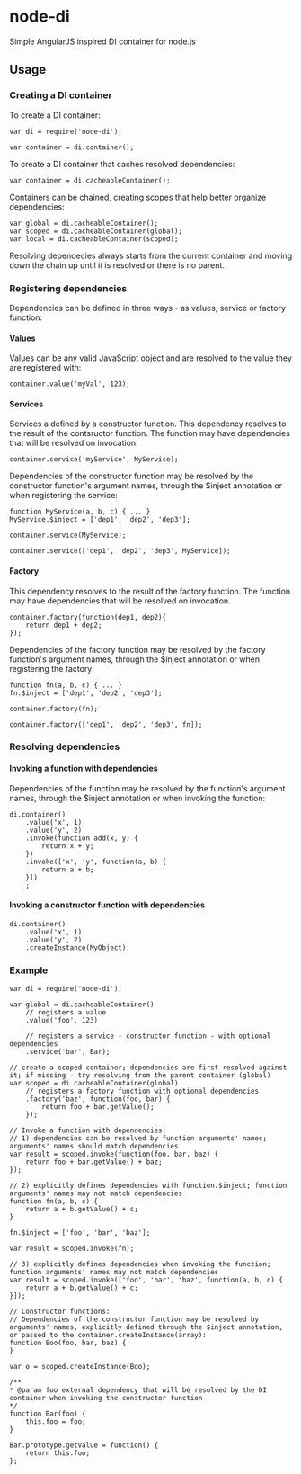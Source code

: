 # node-di
Simple AngularJS inspired DI container for node.js

## Usage

### Creating a DI container

To create a DI container:

```
var di = require('node-di');

var container = di.container();

```

To create a DI container that caches resolved dependencies:
```
var container = di.cacheableContainer();

```

Containers can be chained, creating scopes that help better organize dependencies:

```
var global = di.cacheableContainer();
var scoped = di.cacheableContainer(global);
var local = di.cacheableContainer(scoped);
```

Resolving dependecies always starts from the current container and moving down the chain up until it is resolved or there is no parent.

### Registering dependencies
Dependencies can be defined in three ways - as values, service or factory function:

#### Values
Values can be any valid JavaScript object and are resolved to the value they are registered with:
```
container.value('myVal', 123);
```

#### Services
Services a defined by a constructor function. This dependency resolves to the result of the contsructor function. The function may have dependencies that will be resolved on invocation.
```
container.service('myService', MyService);
```

Dependencies of the constructor function may be resolved by the constructor function's argument names, through the $inject annotation or when registering the service:

```
function MyService(a, b, c) { ... }
MyService.$inject = ['dep1', 'dep2', 'dep3'];

container.service(MyService);

container.service(['dep1', 'dep2', 'dep3', MyService]);
```

#### Factory
This dependency resolves to the result of the factory function. The function may have dependencies that will be resolved on invocation.
```
container.factory(function(dep1, dep2){
    return dep1 + dep2;
});
```
Dependencies of the factory function may be resolved by the factory function's argument names, through the $inject annotation or when registering the factory:

```
function fn(a, b, c) { ... }
fn.$inject = ['dep1', 'dep2', 'dep3'];

container.factory(fn);

container.factory(['dep1', 'dep2', 'dep3', fn]);
```

### Resolving dependencies

#### Invoking a function with dependencies
Dependencies of the function may be resolved by the function's argument names, through the $inject annotation or when invoking the function:
```
di.container()
    .value('x', 1)
    .value('y', 2)
    .invoke(function add(x, y) {
        return x + y;
    })
    .invoke(['x', 'y', function(a, b) {
        return a + b;
    }])
    ;
```

#### Invoking a constructor function with dependencies
```
di.container()
    .value('x', 1)
    .value('y', 2)
    .createInstance(MyObject);
```

### Example
```
var di = require('node-di');

var global = di.cacheableContainer()
    // registers a value
    .value('foo', 123)

    // registers a service - constructor function - with optional dependencies
    .service('bar', Bar);

// create a scoped container; dependencies are first resolved against it; if missing - try resolving from the parent container (global)
var scoped = di.cacheableContainer(global)
    // registers a factory function with optional dependencies
    .factory('baz', function(foo, bar) {
        return foo + bar.getValue();
    });

// Invoke a function with dependencies:
// 1) dependencies can be resolved by function arguments' names; arguments' names should match dependencies
var result = scoped.invoke(function(foo, bar, baz) {
    return foo + bar.getValue() + baz;
});

// 2) explicitly defines dependencies with function.$inject; function arguments' names may not match dependencies
function fn(a, b, c) {
    return a + b.getValue() + c;
}

fn.$inject = ['foo', 'bar', 'baz'];

var result = scoped.invoke(fn);

// 3) explicitly defines dependencies when invoking the function; function arguments' names may not match dependencies
var result = scoped.invoke(['foo', 'bar', 'baz', function(a, b, c) {
    return a + b.getValue() + c;
}]);

// Constructor functions:
// Dependencies of the constructor function may be resolved by arguments' names, explicitly defined through the $inject annotation, or passed to the container.createInstance(array):
function Boo(foo, bar, baz) {
}

var o = scoped.createInstance(Boo);

/**
* @param foo external dependency that will be resolved by the DI container when invoking the constructor function
*/
function Bar(foo) {
    this.foo = foo;
}

Bar.prototype.getValue = function() {
    return this.foo;
};

```